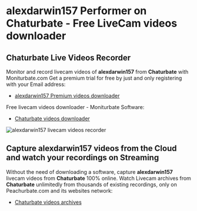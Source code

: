 # alexdarwin157 Performer on Chaturbate - Free LiveCam videos downloader

## Chaturbate Live Videos Recorder

Monitor and record livecam videos of **alexdarwin157** from **Chaturbate** with Moniturbate.com
Get a premium trial for free by just and only registering with your Email address:
* [alexdarwin157 Premium videos downloader](https://moniturbate.com/request-demo-licence-key.html)

Free livecam videos downloader - Moniturbate Software:
* [Chaturbate videos downloader](https://moniturbate.com/moniturbate-download-software.html)

![alexdarwin157 livecam videos recorder](https://peachurnet.com/templates/moniturbate-software.png)


## Capture alexdarwin157 videos from the Cloud and watch your recordings on Streaming

Without the need of downloading a software, capture **alexdarwin157** livecam videos from **Chaturbate** 100% online.
Watch Livecam archives from **Chaturbate** unlimitedly from thousands of existing recordings, only on Peachurbate.com and its websites network:
* [Chaturbate videos archives](https://peachurnet.com/)